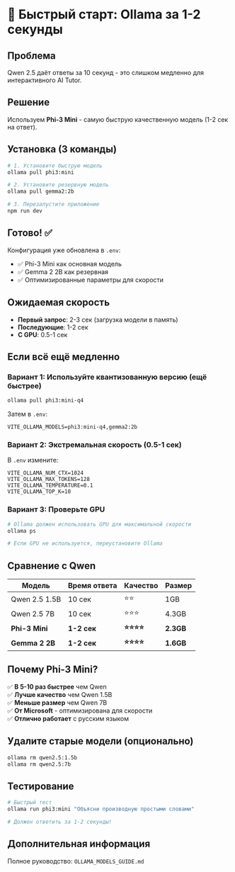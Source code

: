 # 🚀 Быстрый старт: Ollama за 1-2 секунды

## Проблема

Qwen 2.5 даёт ответы за 10 секунд - это слишком медленно для интерактивного AI Tutor.

## Решение

Используем **Phi-3 Mini** - самую быструю качественную модель (1-2 сек на ответ).

## Установка (3 команды)

```bash
# 1. Установите быструю модель
ollama pull phi3:mini

# 2. Установите резервную модель
ollama pull gemma2:2b

# 3. Перезапустите приложение
npm run dev
```

## Готово! ✅

Конфигурация уже обновлена в `.env`:

- ✅ Phi-3 Mini как основная модель
- ✅ Gemma 2 2B как резервная
- ✅ Оптимизированные параметры для скорости

## Ожидаемая скорость

- **Первый запрос**: 2-3 сек (загрузка модели в память)
- **Последующие**: 1-2 сек
- **С GPU**: 0.5-1 сек

## Если всё ещё медленно

### Вариант 1: Используйте квантизованную версию (ещё быстрее)

```bash
ollama pull phi3:mini-q4
```

Затем в `.env`:

```env
VITE_OLLAMA_MODELS=phi3:mini-q4,gemma2:2b
```

### Вариант 2: Экстремальная скорость (0.5-1 сек)

В `.env` измените:

```env
VITE_OLLAMA_NUM_CTX=1024
VITE_OLLAMA_MAX_TOKENS=128
VITE_OLLAMA_TEMPERATURE=0.1
VITE_OLLAMA_TOP_K=10
```

### Вариант 3: Проверьте GPU

```bash
# Ollama должен использовать GPU для максимальной скорости
ollama ps

# Если GPU не используется, переустановите Ollama
```

## Сравнение с Qwen

| Модель         | Время ответа | Качество     | Размер    |
| -------------- | ------------ | ------------ | --------- |
| Qwen 2.5 1.5B  | 10 сек       | ⭐⭐         | 1GB       |
| Qwen 2.5 7B    | 10 сек       | ⭐⭐⭐       | 4.3GB     |
| **Phi-3 Mini** | **1-2 сек**  | **⭐⭐⭐⭐** | **2.3GB** |
| **Gemma 2 2B** | **1-2 сек**  | **⭐⭐⭐⭐** | **1.6GB** |

## Почему Phi-3 Mini?

✅ **В 5-10 раз быстрее** чем Qwen  
✅ **Лучше качество** чем Qwen 1.5B  
✅ **Меньше размер** чем Qwen 7B  
✅ **От Microsoft** - оптимизирована для скорости  
✅ **Отлично работает** с русским языком

## Удалите старые модели (опционально)

```bash
ollama rm qwen2.5:1.5b
ollama rm qwen2.5:7b
```

## Тестирование

```bash
# Быстрый тест
ollama run phi3:mini "Объясни производную простыми словами"

# Должен ответить за 1-2 секунды!
```

## Дополнительная информация

Полное руководство: `OLLAMA_MODELS_GUIDE.md`

